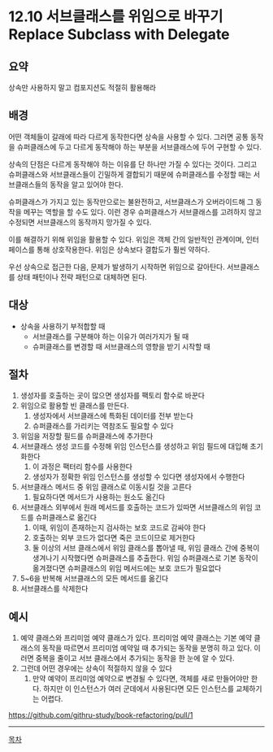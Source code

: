 # 12.10 서브클래스를 위임으로 바꾸기 Replace Subclass with Delegate

## 요약

상속만 사용하지 말고 컴포지션도 적절히 활용해라

## 배경

어떤 객체들이 갈래에 따라 다르게 동작한다면 상속을 사용할 수 있다. 그러면 공통 동작을 슈퍼클래스에 두고 다르게 동작해야 하는 부분을 서브클래스에 두어 구현할 수 있다.

상속의 단점은 다르게 동작해야 하는 이유를 단 하나만 가질 수 있다는 것이다. 그리고 슈퍼클래스와 서브클래스들이 긴밀하게 결합되기 때문에 슈퍼클래스를 수정할 때는 서브클래스들의 동작을 알고 있어야 한다.

슈퍼클래스가 가지고 있는 동작만으로는 불완전하고, 서브클래스가 오버라이드해 그 동작을 메꾸는 역할을 할 수도 있다. 이런 경우 슈퍼클래스가 서브클래스를 고려하지 않고 수정되면 서브클래스의 동작까지 망가질 수 있다.

이를 해결하기 위해 위임을 활용할 수 있다. 위임은 객체 간의 일반적인 관계이며, 인터페이스를 통해 상호작용한다. 위임은 상속보다 결합도가 훨씬 약하다.

우선 상속으로 접근한 다음, 문제가 발생하기 시작하면 위임으로 갈아탄다. 서브클래스를 상태 패턴이나 전략 패턴으로 대체하면 된다.

## 대상

- 상속을 사용하기 부적합할 때
    - 서브클래스를 구분해야 하는 이유가 여러가지가 될 때
    - 슈퍼클래스를 변경할 때 서브클래스의 영향을 받기 시작할 때

## 절차

1. 생성자를 호출하는 곳이 많으면 생성자를 팩토리 함수로 바꾼다
2. 위임으로 활용할 빈 클래스를 만든다.
    1. 생성자에서 서브클래스에 특화된 데이터를 전부 받는다
    2. 슈퍼클래스를 가리키는 역참조도 필요할 수 있다
3. 위임을 저장할 필드를 슈퍼클래스에 추가한다
4. 서브클래스 생성 코드를 수정해 위임 인스턴스를 생성하고 위임 필드에 대입해 초기화한다
    1. 이 과정은 팩터리 함수를 사용한다
    2. 생성자가 정확한 위임 인스턴스를 생성할 수 있다면 생성자에서 수행한다
5. 서브클래스 메서드 중 위임 클래스로 이동시킬 것을 고른다
    1. 필요하다면 메서드가 사용하는 원소도 옮긴다
6. 서브클래스 외부에서 원래 메서드를 호출하는 코드가 있따면 서브클래스의 위임 코드를 슈퍼클래스로 옮긴다
    1. 이때, 위임이 존재하는지 검사하는 보호 코드로 감싸야 한다
    2. 호출하는 외부 코드가 없다면 죽은 코드이므로 제거한다
    3. 둘 이상의 서브 클래스에서 위임 클래스를 뽑아낼 때, 위임 클래스 간에 중복이 생겨나기 시작했다면 슈퍼클래스를 추출한다. 위임 슈퍼클래스로 기본 동작이 옮겨졌다면 슈퍼클래스의 위임 메서드에는 보호 코드가 필요없다
7. 5~6을 반복해 서브클래스의 모든 메서드를 옮긴다
8. 서브클래스를 삭제한다

## 예시

1. 예약 클래스와 프리미엄 예약 클래스가 있다. 프리미엄 예약 클래스는 기본 예약 클래스의 동작을 따르면서 프리미엄 예약일 때 추가되는 동작을 분명히 하고 있다. 이러면 중복을 줄이고 서브 클래스에서 추가되는 동작을 한 눈에 알 수 있다.
2. 그런데 어떤 경우에는 상속이 적절하지 않을 수 있다
    1. 만약 예약이 프리미엄 예약으로 변경될 수 있다면, 객체를 새로 만들어야만 한다. 하지만 이 인스턴스가 여러 군데에서 사용된다면 모든 인스턴스를 교체하기는 어렵다.

https://github.com/githru-study/book-refactoring/pull/1

---
[목차](../README.md)
